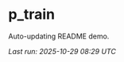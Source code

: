 # p_train

Auto-updating README demo.

<!--START_SECTION:status-->
_Last run: 2025-10-29 08:29 UTC_
<!--END_SECTION:status-->









































































































































































































































































































































































































































































































































































































































































































































































































































































































































































































































































































































































































































































































































































































































































































































































































































